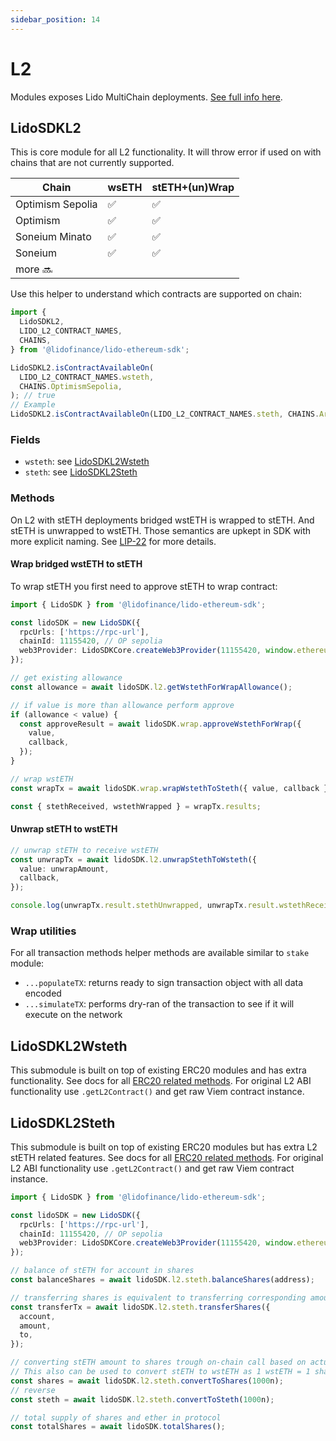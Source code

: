 ```yaml
---
sidebar_position: 14
---
```


# L2

Modules exposes Lido MultiChain deployments. [See full info here](https://lido.fi/lido-multichain).

## LidoSDKL2

This is core module for all L2 functionality. It will throw error if used on with chains that are not currently supported.

| **Chain**        | **wsETH** | **stETH+(un)Wrap** |
|------------------| --------- | ------------------ |
| Optimism Sepolia | ✅        | ✅                 |
| Optimism         | ✅        | ✅                 |
| Soneium Minato   | ✅        | ✅                 |
| Soneium          | ✅        | ✅                 |
| more  🔜         |           |                    |

Use this helper to understand which contracts are supported on chain:

```ts
import {
  LidoSDKL2,
  LIDO_L2_CONTRACT_NAMES,
  CHAINS,
} from '@lidofinance/lido-ethereum-sdk';

LidoSDKL2.isContractAvailableOn(
  LIDO_L2_CONTRACT_NAMES.wsteth,
  CHAINS.OptimismSepolia,
); // true
// Example
LidoSDKL2.isContractAvailableOn(LIDO_L2_CONTRACT_NAMES.steth, CHAINS.Arbitrum); // false
```

### Fields

- `wsteth`: see [LidoSDKL2Wsteth](#lidosdkl2wsteth)
- `steth`: see [LidoSDKL2Steth](#lidosdkl2steth)

### Methods

On L2 with stETH deployments bridged wstETH is wrapped to stETH. And stETH is unwrapped to wstETH. Those semantics are upkept in SDK with more explicit naming. See [LIP-22](https://github.com/lidofinance/lido-improvement-proposals/blob/develop/LIPS/lip-22.md#rebasable-token-steth-on-l2) for more details.

#### Wrap bridged wstETH to stETH

To wrap stETH you first need to approve stETH to wrap contract:

```ts
import { LidoSDK } from '@lidofinance/lido-ethereum-sdk';

const lidoSDK = new LidoSDK({
  rpcUrls: ['https://rpc-url'],
  chainId: 11155420, // OP sepolia
  web3Provider: LidoSDKCore.createWeb3Provider(11155420, window.ethereum),
});

// get existing allowance
const allowance = await lidoSDK.l2.getWstethForWrapAllowance();

// if value is more than allowance perform approve
if (allowance < value) {
  const approveResult = await lidoSDK.wrap.approveWstethForWrap({
    value,
    callback,
  });
}

// wrap wstETH
const wrapTx = await lidoSDK.wrap.wrapWstethToSteth({ value, callback });

const { stethReceived, wstethWrapped } = wrapTx.results;
```

#### Unwrap stETH to wstETH

```ts
// unwrap stETH to receive wstETH
const unwrapTx = await lidoSDK.l2.unwrapStethToWsteth({
  value: unwrapAmount,
  callback,
});

console.log(unwrapTx.result.stethUnwrapped, unwrapTx.result.wstethReceived);
```

### Wrap utilities

For all transaction methods helper methods are available similar to `stake` module:

- `...populateTX`: returns ready to sign transaction object with all data encoded
- `...simulateTX`: performs dry-ran of the transaction to see if it will execute on the network

## LidoSDKL2Wsteth

This submodule is built on top of existing ERC20 modules and has extra functionality. See docs for all [ERC20 related methods](./w-steth.md).
For original L2 ABI functionality use `.getL2Contract()` and get raw Viem contract instance.

## LidoSDKL2Steth

This submodule is built on top of existing ERC20 modules but has extra L2 stETH related features. See docs for all [ERC20 related methods](./w-steth.md).
For original L2 ABI functionality use `.getL2Contract()` and get raw Viem contract instance.

```ts
import { LidoSDK } from '@lidofinance/lido-ethereum-sdk';

const lidoSDK = new LidoSDK({
  rpcUrls: ['https://rpc-url'],
  chainId: 11155420, // OP sepolia
  web3Provider: LidoSDKCore.createWeb3Provider(11155420, window.ethereum),
});

// balance of stETH for account in shares
const balanceShares = await lidoSDK.l2.steth.balanceShares(address);

// transferring shares is equivalent to transferring corresponding amount of stETH
const transferTx = await lidoSDK.l2.steth.transferShares({
  account,
  amount,
  to,
});

// converting stETH amount to shares trough on-chain call based on actual share rate
// This also can be used to convert stETH to wstETH as 1 wstETH = 1 share
const shares = await lidoSDK.l2.steth.convertToShares(1000n);
// reverse
const steth = await lidoSDK.l2.steth.convertToSteth(1000n);

// total supply of shares and ether in protocol
const totalShares = await lidoSDK.totalShares();
```

